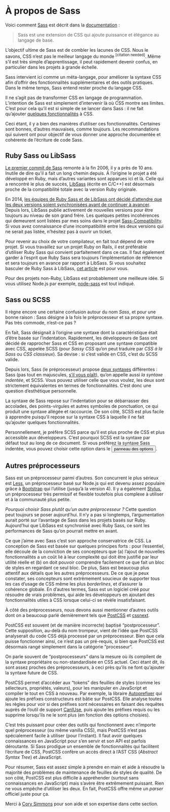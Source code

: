 
# À propos de Sass

Voici comment [Sass](http://sass-lang.com) est décrit dans la [documentation](http://sass-lang.com/documentation/file.SASS_REFERENCE.html)&nbsp;:

> Sass est une extension de CSS qui ajoute puissance et élégance au langage de base.

L’objectif ultime de Sass est de combler les lacunes de CSS. Nous le savons, CSS n’est pas le meilleur langage du monde <sup>[citation needed]</sup>. Même s’il est très simple d’apprentissage, il peut rapidement devenir confus, en particulier dans les projets à grande échelle.

Sass intervient ici comme un méta-langage, pour améliorer la syntaxe CSS afin d’offrir des fonctionnalités supplémentaires et des outils pratiques. Dans le même temps, Sass entend rester proche du langage CSS.

Il ne s’agit pas de transformer CSS en langage de programmation. L’intention de Sass est simplement d’intervenir là où CSS montre ses limites. C’est pour cela qu’il est si simple de se lancer dans Sass&nbsp;: il ne fait qu’ajouter [quelques fonctionnalités](http://sitepoint.com/sass-reference/) à CSS.

Ceci étant, il y a bien des manières d’utiliser ces fonctionnalités. Certaines sont bonnes, d’autres mauvaises, comme toujours. Les recommandations qui suivent ont pour objectif de vous donner une approche documentée et cohérente de l’écriture de code Sass.

## Ruby Sass ou LibSass

[Le premier commit de Sass](https://github.com/hcatlin/sass/commit/fa5048ba405619273e474a50400c7243fbff54fe) remonte à la fin 2006, il y a près de 10 ans. Inutile de dire qu’il a fait un long chemin depuis. À l’origine le projet a été développé en Ruby, mais d’autres variantes sont apparues ici et là. Celle qui a rencontré le plus de succès, [LibSass](http://webdesign.tutsplus.com/articles/getting-to-know-libsass--cms-23114) (écrite en C/C++) est désormais proche de la compatibilité totale avec la version Ruby originale.

En 2014, [les équipes de Ruby Sass et de LibSass ont décidé d’attendre que les deux versions soient synchronisées avant de continuer à avancer](https://github.com/sass/libsass/wiki/The-LibSass-Compatibility-Plan). Depuis lors, LibSass publie activement de nouvelles versions pour être toujours au niveau de son grand frère. Les quelques petites incohérences qui demeurent sont listées par mes soins dans le projet [Sass-Compatibility](http://sass-compatibility.github.io). Si vous avez connaissance d’une incompatibilité entre les deux versions qui ne serait pas listée, n’hésitez pas à ouvrir un ticket.

Pour revenir au choix de votre compilateur, en fait tout dépend de votre projet. Si vous travaillez sur un projet Ruby on Rails, il est préférable d’utiliser Ruby Sass qui convient parfaitement dans ce cas. Il faut également garder à l’esprit que Ruby Sass sera toujours l’implémentation de référence et sera toujours en avance par rapport à LibSass. Si vous souhaitez basculer de Ruby Sass à LibSass, [cet article](http://www.sitepoint.com/switching-ruby-sass-libsass/) est pour vous.

Pour des projets non-Ruby, LibSass est probablement une meilleure idée. Si vous utilisez Node.js par exemple, [node-sass](https://github.com/sass/node-sass) est tout indiqué.

## Sass ou SCSS

Il règne encore une certaine confusion autour du nom *Sass*, et pour une bonne raison&nbsp;: Sass désigne à la fois le préprocesseur et sa propre syntaxe. Pas très commode, n’est-ce pas&nbsp;?

En fait, Sass désignait à l’origine une syntaxe dont la caractéristique était d’être basée sur l’indentation. Rapidement, les développeurs de Sass ont décidé de rapprocher Sass et CSS en proposant une syntaxe compatible avec CSS, appelée SCSS (pour *Sassy CSS* qu’on peut traduire par *CSS à la Sass* ou *CSS classieux*). Sa devise&nbsp;: si c’est valide en CSS, c’est du SCSS valide.

Depuis lors, Sass (le préprocesseur) propose [deux syntaxes](http://www.sitepoint.com/whats-difference-sass-scss/) différentes&nbsp;: Sass (pas tout en majuscules, [s’il vous plaît](http://sassnotsass.com)), qu’on appelle aussi *la syntaxe indentée*, et SCSS. Vous pouvez utiliser celle que vous voulez, les deux sont strictement équivalentes en termes de fonctionnalités. C’est donc une question d’esthétique personnelle.

La syntaxe de Sass repose sur l’indentation pour se débarrasser des accolades, des points-virgules et autres symboles de ponctuation, ce qui produit une syntaxe allégée et raccourcie. De son côté, SCSS est plus facile à apprendre puisqu’il repose sur la syntaxe CSS à laquelle il ne fait qu’ajouter quelques fonctionnalités.

Personnellement, je préfère SCSS parce qu’il est plus proche de CSS et plus accessible aux développeurs. C’est pourquoi SCSS est la syntaxe par défaut tout au long de ce document. Si vous préférez la syntaxe Sass indentée, vous pouvez choisir cette option dans le <button type="button" data-a11y-dialog-show="options-panel" class="link-like">panneau des options</button>.

## Autres préprocesseurs

Sass est un préprocesseur parmi d’autres. Son concurrent le plus sérieux est [Less](http://lesscss.org/), un préprocesseur basé sur Node.js qui est devenu assez populaire grâce à [Bootstrap](http://getbootstrap.com/) qui l’utilise (jusqu’à la version 4). Il y a également [Stylus](http://learnboost.github.io/stylus/), un préprocesseur très permissif et flexible toutefois plus complexe à utiliser et à la communauté plus petite.

*Pourquoi choisir Sass plutôt qu’un autre préprocesseur ?* Cette question peut toujours se poser aujourd’hui. Il n’y a pas si longtemps, l’argumentation aurait porté sur l’avantage de Sass dans les projets basés sur Ruby. Aujourd’hui que LibSass est synchronisé avec Ruby Sass, ce sont les performances de Sass qu’on pourrait mettre en avant.

Ce que j’aime avec Sass c’est son approche conservatrice de CSS. La conception de Sass est basée sur quelques principes forts&nbsp;: pour l’essentiel, elle découle de la conviction de ses concepteurs que (a) l’ajout de nouvelles fonctionnalités a un coût lié à leur complexité qui doit être justifié par leur utilité réelle et (b) on doit pouvoir comprendre facilement ce que fait un bloc de styles en regardant ce seul bloc. De plus, Sass est beaucoup plus attentif aux détails que les autres préprocesseurs. De ce que je peux constater, ses concepteurs sont extrêmement soucieux de supporter tous les cas d’usage de CSS même les plus *borderlines*, et d’assurer la cohérence globale. En d’autres termes, Sass est un logiciel créé pour résoudre de vrais problèmes, qui aide les développeurs en ajoutant des fonctionnalités utiles à CSS lorsque celui-ci se révèle insatisfaisant.

À côté des préprocesseurs, nous devons aussi mentionner d’autres outils dont on a beaucoup parlé dernièrement tels que [PostCSS](https://github.com/postcss/postcss) et [cssnext](https://cssnext.github.io/).

PostCSS est souvent (et de manière incorrecte) baptisé “postprocesseur”. Cette supposition, au-delà du nom trompeur, vient de l’idée que PostCSS analyserait du code CSS déjà processé par un préprocesseur. Bien que cela puisse fonctionner ainsi, ce n’est pas un pré-requis, si bien que PostCSS est désormais rangé simplement dans la catégorie “processeur“.

On parle souvent de “postprocesseurs” dans la mesure où ils compilent de la syntaxe propriétaire ou non-standardisée en CSS actuel. Ceci étant dit, ils sont assez proches des préprocesseurs, à ceci près qu’ils ne font qu’ajouter la syntaxe future de CSS.

PostCSS permet d’accéder aux “tokens” des feuilles de styles (comme les sélecteurs, propriétés, valeurs), pour les manipuler en JavaScript et compiler le tout en CSS à nouveau. Par exemple, la libraire [Autoprefixer](https://github.com/postcss/autoprefixer) qui ajoute les préfixes constructeurs est bâtie sur PostCSS. Elle analyse toutes les règles pour voir si des préfixes sont nécessaires en faisant des requêtes auprès de l’outil de support [CanIUse](http://caniuse.com), puis ajoute les préfixes requis ou les supprime lorsqu’ils ne le sont plus (en fonction des options choisies).

C’est très puissant pour créer des outils qui fonctionnent avec n’importe quel préprocesseur (ou même vanilla CSS), mais PostCSS n’est pas spécialement facile à utiliser (pour l’instant). Il faut avoir quelques connaissances en JavaScript pour s’en servir et son API est parfois déroutante. Si Sass prodigue un ensemble de fonctionnalités qui facilitent l’écriture de CSS, PostCSS confère un accès direct à l’AST CSS (*Abstract Syntax Tree*) et JavaScript.

Pour résumer, Sass est assez simple à prendre en main et aide à résoudre la majorité des problèmes de maintenance de feuilles de styles de qualité. De son côté, PostCSS est plus difficile à appréhender (surtout sans connaissances en JavaScript) mais s’avère être extrêmement puissant. Rien ne vous empêche d’utiliser les deux. En fait, PostCSS offre même un *parser* officiel juste pour ça.

<div class="note">
  <p>Merci à <a href="https://twitter.com/corysimmons">Cory Simmons</a> pour son aide et son expertise dans cette section.</p>
</div>
